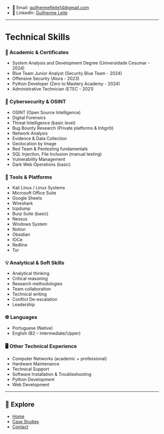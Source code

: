 - 📧 Email: guilhermefleite14@gmail.com  
- 🔗 LinkedIn: [Guilherme Leite](https://www.linkedin.com/in/guilherme-ferreira-leite-baa78a193/)

---
  
# Technical Skills

### 🏅 Academic & Certificates
- System Analysis and Development Degree (Universidade Cesumar - 2024)
- Blue Team Junior Analyst (Security Blue Team - 2024)
- Offensive Security (Alura - 2023)
- Python Developer (Zero to Mastery Academy - 2024)
- Administrative Technician (ETEC - 2021)

### 🔐 Cybersecurity & OSINT
- OSINT (Open Source Intelligence)
- Digital Forensics
- Threat Intelligence (basic level)
- Bug Bounty Research (Private platforms & Intigriti)
- Network Analysis 
- Evidence & Data Collection
- Geolocation by Image
- Red Team & Pentesting fundamentals
- SQL Injection, File Inclusion (manual testing)
- Vulnerability Management
- Dark Web Operations (basic)


### 🧰 Tools & Platforms
- Kali Linux / Linux Systems
- Microsoft Office Suite
- Google Sheets
- Wireshark
- tcpdump
- Burp Suite (basic)
- Nessus
- Windows System
- Notion
- Obsidian
- IOCe
- Redline
- Tor

### 💡 Analytical & Soft Skills
- Analytical thinking
- Critical reasoning
- Research methodologies
- Team collaboration
- Technical writing
- Conflict De-escalation
- Leadership

### 🌐 Languages
- Portuguese (Native)
- English (B2 – Intermediate/Upper)

### 🖥️ Other Technical Experience
- Computer Networks (academic + professional)
- Hardware Maintenance
- Technical Support
- Software Installation & Troubleshooting
- Python Development
- Web Development


---

## 🔎 Explore

- [Home](index.md)
- [Case Studies](cases.md)
- [Contact](contact.md)
